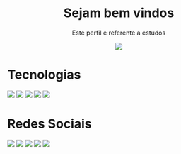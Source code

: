<h1 align="center">Sejam bem vindos</h1>
<p align="center">Este perfil e referente a estudos</p>
<p align="center">
 <p align="center">
  <a href="https://github.com/DenverCoder1/readme-typing-svg">
	  <img src="https://readme-typing-svg.herokuapp.com?lines=Me+chamo+Paulo+Lacerda;Sou+aluno+fullstack,+Designer!&center=true&width=780&height=45">
  </a>
</p>

# Tecnologias

<img src="https://img.shields.io/badge/Html5-orange?style=for-the-badge&logo=html5&logoColor=white" /> <img src="https://img.shields.io/badge/Css3-blue?style=for-the-badge&logo=css3&logoColor=white" /> <img src="https://img.shields.io/badge/Bootstrap-purple?style=for-the-badge&logo=bootstrap&logoColor=white" /> <img src="https://img.shields.io/badge/Git-grey?style=for-the-badge&logo=git&logoColor=white" /> <img src="https://img.shields.io/badge/Github-black?style=for-the-badge&logo=github&logoColor=white" />

# Redes Sociais

<img src="https://img.shields.io/badge/Facebook-blue?style=for-the-badge&logo=facebook&logoColor=white" />  

<img src="https://img.shields.io/badge/Instagran-purple?style=for-the-badge&logo=instagram&logoColor=white" />  

<img src="https://img.shields.io/badge/twitter-blue?style=for-the-badge&logo=twitter&logoColor=white" />  

<img src="https://img.shields.io/badge/linkedin-blue?style=for-the-badge&logo=linkedin&logoColor=white" />  

<img src="https://img.shields.io/badge/youtube-red?style=for-the-badge&logo=youtube&logoColor=white" />  

